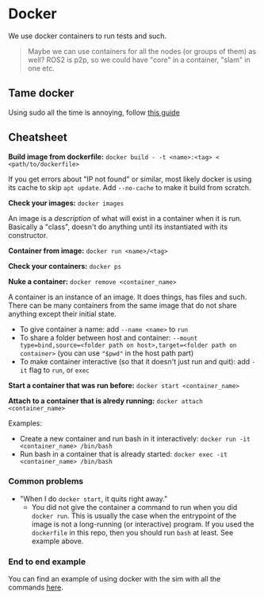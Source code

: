 # Docker
We use docker containers to run tests and such. 

> Maybe we can use containers for all the nodes (or groups of them) as well?
> ROS2 is p2p, so we could have "core" in a container, "slam" in one etc. 

## Tame docker
Using sudo all the time is annoying, follow [this guide](https://docs.docker.com/engine/install/linux-postinstall/)

## Cheatsheet
**Build image from dockerfile:** `docker build - -t <name>:<tag> < <path/to/dockerfile>`

If you get errors about "IP not found" or similar, most likely docker is using its cache to skip `apt update`. 
Add `--no-cache` to make it build from scratch.

**Check your images:** `docker images`

An image is a _description_ of what will exist in a container when it is run. Basically a "class", doesn't do anything until its instantiated with its constructor.

**Container from image:** `docker run <name>/<tag>`

**Check your containers:** `docker ps`

**Nuke a container:** `docker remove <container_name>`

A container is an instance of an image. It does things, has files and such. There can be many containers from the same image that do not share anything except their initial state.

* To give container a name: add `--name <name>` to `run`
* To share a folder between host and container: `--mount type=bind,source=<folder path on host>,target=<folder path on container>` (you can use `"$pwd"` in the host path part)
* To make container interactive (so that it doesn't just run and quit): add `-it` flag to `run`, or `exec`

**Start a container that was run before:** `docker start <container_name>`

**Attach to a container that is alredy running:** `docker attach <container_name>`

Examples:
- Create a new container and run bash in it interactively: `docker run -it <container_name> /bin/bash`
- Run bash in a container that is already started: `docker exec -it <container_name> /bin/bash`

### Common problems
- "When I do `docker start`, it quits right away."
  - You did not give the container a command to run when you did `docker run`. This is usually the case when the entrypoint of the image is not a long-running (or interactive) program. If you used the `dockerfile` in this repo, then you should run `bash` at least. See example above.


### End to end example
You can find an example of using docker with the sim with all the commands [here](../simulation/README.md).
